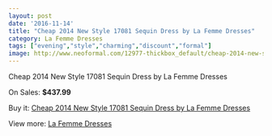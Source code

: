 ```yaml
---
layout: post
date: '2016-11-14'
title: "Cheap 2014 New Style 17081 Sequin Dress by La Femme Dresses"
category: La Femme Dresses
tags: ["evening","style","charming","discount","formal"]
image: http://www.neoformal.com/12977-thickbox_default/cheap-2014-new-style-17081-sequin-dress-by-la-femme-dresses.jpg
---
```

Cheap 2014 New Style 17081 Sequin Dress by La Femme Dresses

On Sales: **$437.99**
<a href="https://www.neoformal.com/en/la-femme-dresses-2014/4541-cheap-2014-new-style-17081-sequin-dress-by-la-femme-dresses.html"><amp-img layout="responsive" width="600" height="600" src="//www.neoformal.com/12977-thickbox_default/cheap-2014-new-style-17081-sequin-dress-by-la-femme-dresses.jpg" alt="Cheap 2014 New Style 17081 Sequin Dress by La Femme Dresses 0" /></a>
<a href="https://www.neoformal.com/en/la-femme-dresses-2014/4541-cheap-2014-new-style-17081-sequin-dress-by-la-femme-dresses.html"><amp-img layout="responsive" width="600" height="600" src="//www.neoformal.com/12978-thickbox_default/cheap-2014-new-style-17081-sequin-dress-by-la-femme-dresses.jpg" alt="Cheap 2014 New Style 17081 Sequin Dress by La Femme Dresses 1" /></a>
<a href="https://www.neoformal.com/en/la-femme-dresses-2014/4541-cheap-2014-new-style-17081-sequin-dress-by-la-femme-dresses.html"><amp-img layout="responsive" width="600" height="600" src="//www.neoformal.com/12979-thickbox_default/cheap-2014-new-style-17081-sequin-dress-by-la-femme-dresses.jpg" alt="Cheap 2014 New Style 17081 Sequin Dress by La Femme Dresses 2" /></a>

Buy it: [Cheap 2014 New Style 17081 Sequin Dress by La Femme Dresses](https://www.neoformal.com/en/la-femme-dresses-2014/4541-cheap-2014-new-style-17081-sequin-dress-by-la-femme-dresses.html "Cheap 2014 New Style 17081 Sequin Dress by La Femme Dresses")

View more: [La Femme Dresses](https://www.neoformal.com/en/56-la-femme-dresses-2014 "La Femme Dresses")